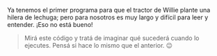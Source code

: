 Ya tenemos el primer programa para que el tractor de Willie plante una hilera de lechuga; pero para nosotros es muy largo y difícil para leer y entender. ¡Eso no está bueno!

> Mirá este código y tratá de imaginar qué sucederá cuando lo ejecutes. Pensá si hace lo mismo que el anterior. :wink: